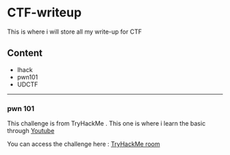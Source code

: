 # CTF-writeup

This is where i will store all my write-up for CTF
## Content
- Ihack
- pwn101
- UDCTF

---

### pwn 101

This challenge is from TryHackMe . This one is where i learn the basic through [Youtube](https://www.youtube.com/watch?v=0_merdYty4Y&list=PLchBW5mYosh_F38onTyuhMTt2WGfY-yr7&index=1&pp=iAQB)

You can access the challenge here :  [TryHackMe room](https://tryhackme.com/r/room/pwn101)







